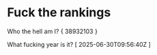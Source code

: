 # Fuck the rankings

Who the hell am I?
{ 38932103 }

What fucking year is it?
[ 2025-06-30T09:56:40Z ]
